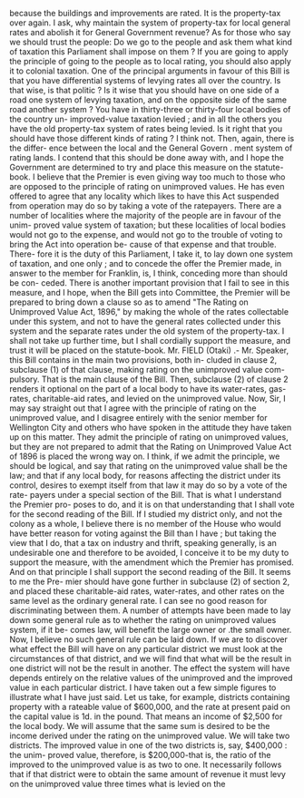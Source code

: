 because the buildings and improvements are rated. It is the property-tax over again. I ask, why maintain the system of property-tax for local general rates and abolish it for General Government revenue? As for those who say we should trust the people: Do we go to the people and ask them what kind of taxation this Parliament shall impose on them ? If you are going to apply the principle of going to the people as to local rating, you should also apply it to colonial taxation. One of the principal arguments in favour of this Bill is that you have differential systems of levying rates all over the country. Is that wise, is that politic ? Is it wise that you should have on one side of a road one system of levying taxation, and on the opposite side of the same road another system ? You have in thirty-three or thirty-four local bodies of the country un- improved-value taxation levied ; and in all the others you have the old property-tax system of rates being levied. Is it right that you should have those different kinds of rating ? I think not. Then, again, there is the differ- ence between the local and the General Govern . ment system of rating lands. I contend that this should be done away with, and I hope the Government are determined to try and place this measure on the statute-book. I believe that the Premier is even giving way too much to those who are opposed to the principle of rating on unimproved values. He has even offered to agree that any locality which likes to have this Act suspended from operation may do so by taking a vote of the ratepayers. There are a number of localities where the majority of the people are in favour of the unim- proved value system of taxation; but these localities of local bodies would not go to the expense, and would not go to the trouble of voting to bring the Act into operation be- cause of that expense and that trouble. There- fore it is the duty of this Parliament, I take it, to lay down one system of taxation, and one only ; and to concede the offer the Premier made, in answer to the member for Franklin, is, I think, conceding more than should be con- ceded. There is another important provision that I fail to see in this measure, and I hope, when the Bill gets into Committee, the Premier will be prepared to bring down a clause so as to amend "The Rating on Unimproved Value Act, 1896," by making the whole of the rates collectable under this system, and not to have the general rates collected under this system and the separate rates under the old system of the property-tax. I shall not take up further time, but I shall cordially support the measure, and trust it will be placed on the statute-book. Mr. FIELD (Otaki) .- Mr. Speaker, this Bill contains in the main two provisions, both in- cluded in clause 2, subclause (1) of that clause, making rating on the unimproved value com- pulsory. That is the main clause of the Bill. Then, subclause (2) of clause 2 renders it optional on the part of a local body to have its water-rates, gas-rates, charitable-aid rates, and levied on the unimproved value. Now, Sir, I may say straight out that I agree with the principle of rating on the unimproved value, and I disagree entirely with the senior member for Wellington City and others who have spoken in the attitude they have taken up on this matter. They admit the principle of rating on unimproved values, but they are not prepared to admit that the Rating on Unimproved Value Act of 1896 is placed the wrong way on. I think, if we admit the principle, we should be logical, and say that rating on the unimproved value shall be the law; and that if any local body, for reasons affecting the district under its control, desires to exempt itself from that law it may do so by a vote of the rate- payers under a special section of the Bill. That is what I understand the Premier pro- poses to do, and it is on that understanding that I shall vote for the second reading of the Bill. If I studied my district only, and not the colony as a whole, I believe there is no member of the House who would have better reason for voting against the Bill than I have ; but taking the view that I do, that a tax on industry and thrift, speaking generally, is an undesirable one and therefore to be avoided, I conceive it to be my duty to support the measure, with the amendment which the Premier has promised. And on that principle I shall support the second reading of the Bill. It seems to me the Pre- mier should have gone further in subclause (2) of section 2, and placed these charitable-aid rates, water-rates, and other rates on the same level as the ordinary general rate. I can see no good reason for discriminating between them. A number of attempts have been made to lay down some general rule as to whether the rating on unimproved values system, if it be- comes law, will benefit the large owner or .the small owner. Now, I believe no such general rule can be laid down. If we are to discover what effect the Bill will have on any particular district we must look at the circumstances of that district, and we will find that what will be the result in one district will not be the result in another. The effect the system will have depends entirely on the relative values of the unimproved and the improved value in each particular district. I have taken out a few simple figures to illustrate what I have just said. Let us take, for example, districts containing property with a rateable value of $600,000, and the rate at present paid on the capital value is 1d. in the pound. That means an income of $2,500 for the local body. We will assume that the same sum is desired to be the income derived under the rating on the unimproved value. We will take two districts. The improved value in one of the two districts is, say, $400,000 : the unim- proved value, therefore, is $200,000-that is, the ratio of the improved to the unimproved value is as two to one. It necessarily follows that if that district were to obtain the same amount of revenue it must levy on the unimproved value three times what is levied on the 